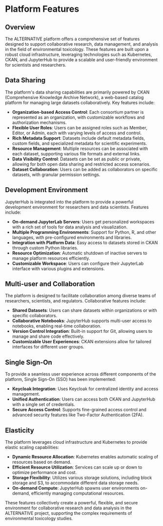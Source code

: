 # Platform Features

## Overview

The ALTERNATIVE platform offers a comprehensive set of features designed to support collaborative research, data management, and analysis in the field of environmental toxicology. These features are built upon a robust cloud infrastructure, leveraging technologies such as Kubernetes, CKAN, and JupyterHub to provide a scalable and user-friendly environment for scientists and researchers.

## Data Sharing

The platform's data sharing capabilities are primarily powered by CKAN (Comprehensive Knowledge Archive Network), a web-based catalog platform for managing large datasets collaboratively. Key features include:

- **Organization-based Access Control**: Each consortium partner is represented as an organization, with customizable workflows and authorization mechanisms.
- **Flexible User Roles**: Users can be assigned roles such as Member, Editor, or Admin, each with varying levels of access and control.
- **Rich Metadata Support**: Datasets include default metadata fields, custom fields, and specialized metadata for scientific experiments.
- **Resource Management**: Multiple resources can be associated with each dataset, supporting various file formats and external links.
- **Data Visibility Control**: Datasets can be set as public or private, allowing for both open data sharing and restricted access scenarios.
- **Dataset Collaboration**: Users can be added as collaborators on specific datasets, with granular permission settings.

## Development Environment

JupyterHub is integrated into the platform to provide a powerful development environment for researchers and data scientists. Features include:

- **On-demand JupyterLab Servers**: Users get personalized workspaces with a rich set of tools for data analysis and visualization.
- **Multiple Programming Environments**: Support for Python, R, and other languages, with pre-configured environments and libraries.
- **Integration with Platform Data**: Easy access to datasets stored in CKAN through custom Python libraries.
- **Resource Optimization**: Automatic shutdown of inactive servers to manage platform resources efficiently.
- **Customizable Workspace**: Users can configure their JupyterLab interface with various plugins and extensions.

## Multi-user and Collaboration

The platform is designed to facilitate collaboration among diverse teams of researchers, scientists, and regulators. Collaborative features include:

- **Shared Datasets**: Users can share datasets within organizations or with specific collaborators.
- **Collaborative Notebooks**: JupyterHub supports multi-user access to notebooks, enabling real-time collaboration.
- **Version Control Integration**: Built-in support for Git, allowing users to manage and share code effectively.
- **Customizable User Experiences**: CKAN extensions allow for tailored interfaces for different user groups.

## Single Sign-On

To provide a seamless user experience across different components of the platform, Single Sign-On (SSO) has been implemented:

- **Keycloak Integration**: Uses Keycloak for centralized identity and access management.
- **Unified Authentication**: Users can access both CKAN and JupyterHub with a single set of credentials.
- **Secure Access Control**: Supports fine-grained access control and advanced security features like Two-Factor Authentication (2FA).

## Elasticity

The platform leverages cloud infrastructure and Kubernetes to provide elastic scaling capabilities:

- **Dynamic Resource Allocation**: Kubernetes enables automatic scaling of resources based on demand.
- **Efficient Resource Utilization**: Services can scale up or down to optimize performance and cost.
- **Storage Flexibility**: Utilizes various storage solutions, including block storage and S3, to accommodate different data storage needs.
- **On-demand Compute**: JupyterHub spawns user environments on-demand, efficiently managing computational resources.

These features collectively create a powerful, flexible, and secure environment for collaborative research and data analysis in the ALTERNATIVE project, supporting the complex requirements of environmental toxicology studies.